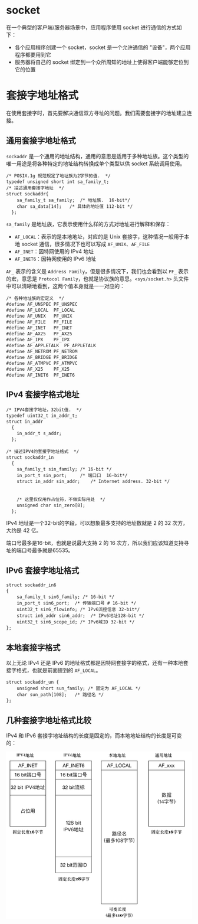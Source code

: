 # socket

在一个典型的客户端/服务器场景中，应用程序使用 socket 进行通信的方式如下：

- 各个应用程序创建一个 socket，socket 是一个允许通信的 "设备"，两个应用程序都要用到它
- 服务器将自己的 socket 绑定到一个众所周知的地址上使得客户端能够定位到它的位置

# 套接字地址格式

在使用套接字时，首先要解决通信双方寻址的问题。我们需要套接字的地址建立连接。

## 通用套接字地址格式

`sockaddr` 是一个通用的地址结构，通用的意思是适用于多种地址族。这个类型的唯一用途是将各种特定的地址结构转换成单个类型以供 socket 系统调用使用。

```
/* POSIX.1g 规范规定了地址族为2字节的值.  */
typedef unsigned short int sa_family_t;
/* 描述通用套接字地址  */
struct sockaddr{
    sa_family_t sa_family;  /* 地址族.  16-bit*/
    char sa_data[14];   /* 具体的地址值 112-bit */
  }; 
```

`sa_family` 是地址族，它表示使用什么样的方式对地址进行解释和保存：

- `AF_LOCAL`：表示的是本地地址，对应的是 Unix 套接字，这种情况一般用于本地 socket 通信，很多情况下也可以写成 `AF_UNIX`、`AF_FILE`
- `AF_INET`：因特网使用的 IPv4 地址
- `AF_INET6`：因特网使用的 IPv6 地址

`AF_` 表示的含义是 `Address Family`，但是很多情况下，我们也会看到以 `PF_` 表示的宏，意思是 `Protocol Family`，也就是协议族的意思。`<sys/socket.h>` 头文件中可以清晰地看到，这两个值本身就是一一对应的：

```
/* 各种地址族的宏定义  */
#define AF_UNSPEC PF_UNSPEC
#define AF_LOCAL  PF_LOCAL
#define AF_UNIX   PF_UNIX
#define AF_FILE   PF_FILE
#define AF_INET   PF_INET
#define AF_AX25   PF_AX25
#define AF_IPX    PF_IPX
#define AF_APPLETALK  PF_APPLETALK
#define AF_NETROM PF_NETROM
#define AF_BRIDGE PF_BRIDGE
#define AF_ATMPVC PF_ATMPVC
#define AF_X25    PF_X25
#define AF_INET6  PF_INET6
```

## IPv4 套接字格式地址

```
/* IPV4套接字地址，32bit值.  */
typedef uint32_t in_addr_t;
struct in_addr
  {
    in_addr_t s_addr;
  };
  
/* 描述IPV4的套接字地址格式  */
struct sockaddr_in
  {
    sa_family_t sin_family; /* 16-bit */
    in_port_t sin_port;     /* 端口口  16-bit*/
    struct in_addr sin_addr;    /* Internet address. 32-bit */


    /* 这里仅仅用作占位符，不做实际用处  */
    unsigned char sin_zero[8];
  };
```

IPv4 地址是一个32-bit的字段，可以想象最多支持的地址数就是 2 的 32 次方，大约是 42 亿。

端口号最多是16-bit，也就是说最大支持 2 的 16 次方，所以我们应该知道支持寻址的端口号最多就是65535。

## IPv6 套接字地址格式

```
struct sockaddr_in6
{
    sa_family_t sin6_family; /* 16-bit */
    in_port_t sin6_port;  /* 传输端口号 # 16-bit */
    uint32_t sin6_flowinfo; /* IPv6流控信息 32-bit*/
    struct in6_addr sin6_addr;  /* IPv6地址128-bit */
    uint32_t sin6_scope_id; /* IPv6域ID 32-bit */
};
```

## 本地套接字格式

以上无论 IPv4 还是 IPv6 的地址格式都是因特网套接字的格式，还有一种本地套接字格式，也就是前面提到的 `AF_LOCAL`。

```
struct sockaddr_un {
    unsigned short sun_family; /* 固定为 AF_LOCAL */
    char sun_path[108];   /* 路径名 */
};
```

## 几种套接字地址格式比较

IPv4 和 IPv6 套接字地址结构的长度是固定的，而本地地址结构的长度是可变的：

![](./img/addr.png)

